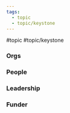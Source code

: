 ```yaml
---
tags:
  - topic
  - topic/keystone
---
```

#topic #topic/keystone

### Orgs


### People


### Leadership


### Funder



